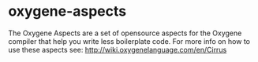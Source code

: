 oxygene-aspects
===============

The Oxygene Aspects are a set of opensource aspects for the Oxygene compiler that help you write less boilerplate code.
For more info on how to use these aspects see:
http://wiki.oxygenelanguage.com/en/Cirrus
